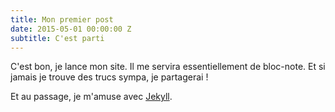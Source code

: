 ```yaml
---
title: Mon premier post
date: 2015-05-01 00:00:00 Z
subtitle: C'est parti
---
```


C'est bon, je lance mon site. Il me servira essentiellement de bloc-note. Et si jamais je trouve des trucs sympa, je partagerai !

Et au passage, je m'amuse avec [Jekyll](http://www.jekyllrb.com).